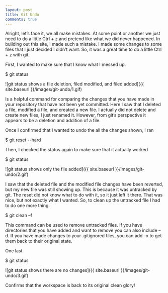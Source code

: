 ```yaml
---
layout: post
title: Git Undo
comments: true
---
```


Alright, let’s face it, we all make mistakes. At some point or another we just need to do a little Ctrl + z and pretend like what we did never happened. In building out this site, I made such a mistake. I made some changes to some files that I just decided I didn’t want. So, it was a great time to do a little Ctrl + z with git.

First, I wanted to make sure that I know what I messed up.

$ git status

![git status shows a file deletion, filed modified, and filed added]({{ site.baseurl }}/images/git-undo/1.gif)

Is a helpful command for comparing the changes that you have made in your repository that have not been yet committed. Here I saw that I deleted a file, modified a file, and created a new file. I actually did not delete and create new files, I just renamed it.  However, from git’s perspective it appears to be a deletion and addition of a file.

Once I confirmed that I wanted to undo the all the changes shown, I ran

$ git reset --hard

Then, I checked the status again to make sure that it actually worked

$ git status

![git status shows only the file added]({{ site.baseurl }}/images/git-undo/2.gif)

I saw that the deleted file and the modified file changes have been reverted, but my new file was still showing up. This is because it was untracked by git. The reset did not know what to do with it, so it just left it there. That was nice, but not exactly what I wanted. So, to clean up the untracked file I had to do one more thing.

$ git clean –f

This command can be used to remove untracked files. If you have directories that you have added and want to remove you can also include –d. If you have made changes to your .gitignored files, you can add –x to get them back to their original state.

One last

$ git status

![git status shows there are no changes]({{ site.baseurl }}/images/git-undo/3.gif)

Confirms that the workspace is back to its original clean glory!

